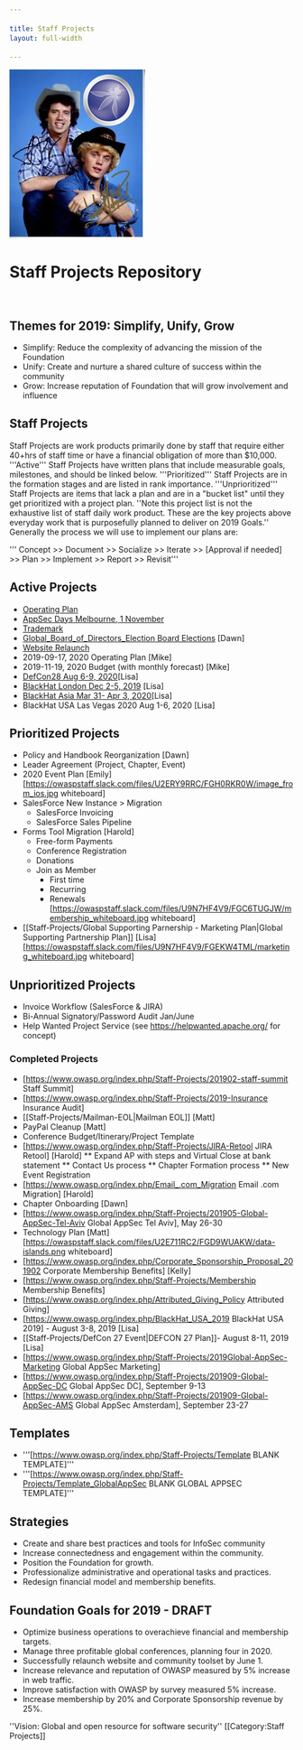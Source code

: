 ```yaml
---

title: Staff Projects
layout: full-width

---
```


![Good Old Boys](/files/goodolboys.png)



# Staff Projects Repository

<br/>

## Themes for 2019: Simplify, Unify, Grow
* Simplify: Reduce the complexity of advancing the mission of the Foundation
* Unify: Create and nurture a shared culture of success within the community
* Grow: Increase reputation of Foundation that will grow involvement and influence

## Staff Projects

Staff Projects are work products primarily done by staff that require either 40+hrs of staff time or have a financial obligation of more than $10,000. '''Active''' Staff Projects have written plans that include measurable goals, milestones, and should be linked below.  '''Prioritized''' Staff Projects are in the formation stages and are listed in rank importance. '''Unprioritized''' Staff Projects are items that lack a plan and are in a "bucket list" until they get prioritized with a project plan. ''Note this project list is not the exhaustive list of staff daily work product. These are the key projects above everyday work that is purposefully planned to deliver on 2019 Goals.''
Generally the process we will use to implement our plans are: 

 ''' Concept >> Document >> Socialize >> Iterate >> [Approval if needed] >> Plan >> Implement >> Report >> Revisit'''


## Active Projects
* [Operating Plan](https://www.owasp.org/index.php/Staff-Projects/2019-Operating-Plan)
* [AppSec Days Melbourne, 1 November](https://www.owasp.org/index.php/Staff-Projects/20191101-AppSecDay-Melbourne)
* [Trademark](https://www.owasp.org/index.php/Staff-Projects/201902-Trademarks)
* [Global_Board_of_Directors_Election Board Elections](https://www.owasp.org/index.php/Staff-Projects/Board_Elections/2019) [Dawn]
* [Website Relaunch](https://www.owasp.org/index.php/Staff-Projects/2019-Website-Launch)
* 2019-09-17, 2020 Operating Plan [Mike]
* 2019-11-19, 2020 Budget (with monthly forecast) [Mike]
* [DefCon28 Aug 6-9, 2020](https://www.owasp.org/index.php/DefCon_28)[Lisa]
* [BlackHat London Dec 2-5, 2019](/projects/201912-Blackhat-London) [Lisa]
* [BlackHat Asia Mar 31- Apr 3, 2020](https://www.blackhat.com/call-for-papers.html)[Lisa]
* BlackHat USA Las Vegas 2020 Aug 1-6, 2020 [Lisa]

## Prioritized Projects
* Policy and Handbook Reorganization [Dawn]
* Leader Agreement (Project, Chapter, Event)
* 2020 Event Plan [Emily] [https://owaspstaff.slack.com/files/U2ERY9RRC/FGH0RKR0W/image_from_ios.jpg whiteboard]
* SalesForce New Instance > Migration
    * SalesForce Invoicing
    * SalesForce Sales Pipeline
* Forms Tool Migration [Harold]
    * Free-form Payments
    * Conference Registration
    * Donations
    * Join as Member
        * First time
        * Recurring
        * Renewals [https://owaspstaff.slack.com/files/U9N7HF4V9/FGC6TUGJW/membership_whiteboard.jpg whiteboard]
* [[Staff-Projects/Global Supporting Parnership - Marketing Plan|Global Supporting Partnership Plan]] [Lisa] [https://owaspstaff.slack.com/files/U9N7HF4V9/FGEKW4TML/marketing_whiteboard.jpg whiteboard]

## Unprioritized Projects

* Invoice Workflow (SalesForce & JIRA)
* Bi-Annual Signatory/Password Audit Jan/June
* Help Wanted Project Service (see https://helpwanted.apache.org/ for concept)

### Completed Projects 
* [https://www.owasp.org/index.php/Staff-Projects/201902-staff-summit Staff Summit]
* [https://www.owasp.org/index.php/Staff-Projects/2019-Insurance Insurance Audit]
* [[Staff-Projects/Mailman-EOL|Mailman EOL]] [Matt]
* PayPal Cleanup [Matt]
* Conference Budget/Itinerary/Project Template
* [https://www.owasp.org/index.php/Staff-Projects/JIRA-Retool JIRA Retool] [Harold]
** Expand AP with steps and Virtual Close at bank statement
** Contact Us process
** Chapter Formation process
** New Event Registration
* [https://www.owasp.org/index.php/Email_.com_Migration Email .com Migration] [Harold]
* Chapter Onboarding [Dawn]
* [https://www.owasp.org/index.php/Staff-Projects/201905-Global-AppSec-Tel-Aviv Global AppSec Tel Aviv], May 26-30
* Technology Plan [Matt] [https://owaspstaff.slack.com/files/U2E711RC2/FGD9WUAKW/data-islands.png whiteboard]
* [https://www.owasp.org/index.php/Corporate_Sponsorship_Proposal_201902 Corporate Membership Benefits] [Kelly]
* [https://www.owasp.org/index.php/Staff-Projects/Membership Membership Benefits]
* [https://www.owasp.org/index.php/Attributed_Giving_Policy Attributed Giving]
* [https://www.owasp.org/index.php/BlackHat_USA_2019 BlackHat USA 2019] - August 3-8, 2019 [Lisa]
* [[Staff-Projects/DefCon 27 Event|DEFCON 27 Plan]]- August 8-11, 2019 [Lisa]
* [https://www.owasp.org/index.php/Staff-Projects/2019Global-AppSec-Marketing Global AppSec Marketing]
* [https://www.owasp.org/index.php/Staff-Projects/201909-Global-AppSec-DC Global AppSec DC], September 9-13
* [https://www.owasp.org/index.php/Staff-Projects/201909-Global-AppSec-AMS Global AppSec Amsterdam], September 23-27


## Templates 
* '''[https://www.owasp.org/index.php/Staff-Projects/Template BLANK TEMPLATE]'''
* '''[https://www.owasp.org/index.php/Staff-Projects/Template_GlobalAppSec BLANK GLOBAL APPSEC TEMPLATE]'''

## Strategies
* Create and share best practices and tools for InfoSec community
* Increase connectedness and engagement within the community.
* Position the Foundation for growth.
* Professionalize administrative and operational tasks and practices.
* Redesign financial model and membership benefits.

## Foundation Goals for 2019 - DRAFT 

* Optimize business operations to overachieve financial and membership targets.
* Manage three profitable global conferences, planning four in 2020.
* Successfully relaunch website and community toolset by June 1.
* Increase relevance and reputation of OWASP measured by 5% increase in web traffic.
* Improve satisfaction with OWASP by survey measured 5% increase.
* Increase membership by 20% and Corporate Sponsorship revenue by 25%.

''Vision: Global and open resource for software security''
[[Category:Staff Projects]]
